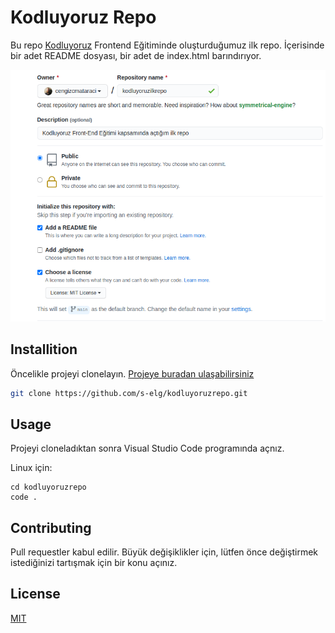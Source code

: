 # Kodluyoruz Repo
Bu repo [Kodluyoruz](https://kodluyoruz.org/) Frontend Eğitiminde oluşturduğumuz ilk repo. İçerisinde bir adet README dosyası, bir adet de index.html barındırıyor.

![github](https://github.com/Kodluyoruz/taskforce/blob/main/git/odev1/figures/github.png?raw=true)

## Installition
Öncelikle projeyi clonelayın. [Projeye buradan ulaşabilirsiniz](https://github.com/s-elg/kodluyoruzrepo.git)

```bash
git clone https://github.com/s-elg/kodluyoruzrepo.git
```


## Usage
Projeyi cloneladıktan sonra Visual Studio Code programında açnız.

Linux için:
```linux
cd kodluyoruzrepo
code . 
```

## Contributing 
Pull requestler kabul edilir. Büyük değişiklikler için, lütfen önce değiştirmek istediğinizi tartışmak için bir konu açınız.

## License
[MIT](https://choosealicense.com/licenses/mit/)


